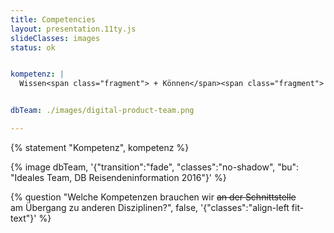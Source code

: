 ```yaml
---
title: Competencies
layout: presentation.11ty.js
slideClasses: images
status: ok


kompetenz: |
  Wissen<span class="fragment"> + Können</span><span class="fragment"> + Wollen</span><span class="fragment"> + Kontextsensibilität</span>


dbTeam: ./images/digital-product-team.png

---
```



{% statement "Kompetenz", kompetenz %}

{% image dbTeam, '{"transition":"fade", "classes":"no-shadow", "bu": "Ideales Team, DB Reisendeninformation 2016"}' %}

{% question "Welche Kompetenzen brauchen wir <del>an der Schnittstelle</del><br>am Übergang zu anderen Disziplinen?", false, '{"classes":"align-left fit-text"}' %}
